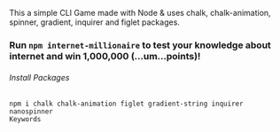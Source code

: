 This a simple CLI Game made with Node & uses chalk, chalk-animation, spinner, gradient, inquirer and figlet packages.

### Run ```npm internet-millionaire``` to test your knowledge about internet and win 1,000,000 (...um...points)!

<h6>Install Packages</h3>

```
npm i chalk chalk-animation figlet gradient-string inquirer nanospinner
Keywords
```
